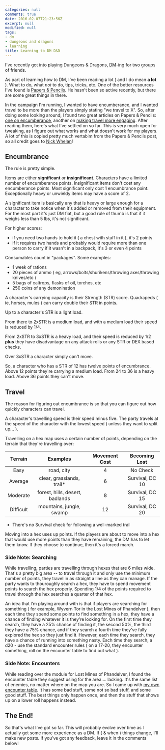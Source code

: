 ```yaml
---
categories: null
comments: true
date: 2016-02-07T21:23:56Z
excerpt: null
modified: null
tags:
- dm
- dungeons and dragons
- learning
title: Learning to DM D&D
---
```


I've recently got into playing Dungeons & Dragons, [DM](https://en.wikipedia.org/wiki/Dungeon_Master)-ing for two groups of friends.

As part of learning how to DM, I've been reading a lot ( and I do mean **a lot** ). What to do, what *not* to do, tips, tricks, etc. One of the better resources I've found is [Papers & Pencils](http://www.paperspencils.com/). He hasn't been so active recently, but there are some great things in there.

In the campaign I'm running, I wanted to have encumberance, and I wanted travel to be more than the players simply stating "we travel to X". So, after doing some looking around, I found two great articles on Papers & Pencils: [one on encumberance](http://www.paperspencils.com/2012/03/18/making-encumbrance-work/), another on [making travel more engaging](http://www.paperspencils.com/2012/03/05/making-travel-more-engaging/). After reading them, here's what I've settled on so far. This is very much open for tweaking, as I figure out what works and what doesn't work for my players. A lot of this is copied pretty much vertabim from the Papers & Pencils post, so all credit goes to [Nick Whelan](http://www.paperspencils.com)!

## Encumbrance

The rule is pretty simple.

Items are either **significant** or **insignificant**. Characters have a limited number of encumberance points. Insignificant items don't cost any encumberance points. Most significant only cost 1 encumbrance point. Exceptionally heavy or unwieldy items may have a score of 2.

A significant item is basically any that is heavy or large enough for a character to take notice when it's added or removed from their equipment. For the most part it's just DM fiat, but a good rule of thumb is that if it weighs less than 5 lbs, it's not significant.

For higher scores:

* if you need two hands to hold it ( a chest with stuff in it ), it's 2 points
* if it requires two hands and probably would require more than one person to carry if it wasn't in a backpack, it's 3 or even 4 points

Consumables count in "packages". Some examples:

* 1 week of rations
* 20 pieces of ammo ( eg, arrows/bolts/shurikens/throwing axes/throwing knives/etc )
* 5 bags of caltrops, flasks of oil, torches, etc
* 250 coins of any demonination

A character's carrying capacity is their Strength (STR) score. Quadrapeds ( ie, horses, mules ) can carry double their STR in points.

Up to a character's STR is a light load.

From there to 2xSTR is a medium load, and with a medium load their speed is reduced by 1/4.

From 2xSTR to 3xSTR is a heavy load, and their speed is reduced by 1/2 **plus** they have disadvantage on any attack rolls or any STR or DEX based checks.

Over 3xSTR a character simply can't move.

So, a character who has a STR of 12 has twelve points of encumbrance. Above 12 points they're carrying a medium load. From 24 to 36 is a heavy load. Above 36 points they can't move.

## Travel

The reason for figuring out encumbrance is so that you can figure out how quickly characters can travel.

A character's travelling speed is their speed minus five. The party travels at the speed of the character with the lowest speed ( unless they want to split up... ).

Travelling on a hex map uses a certain number of points, depending on the terrain that they're travelling over:

| **Terrain** | **Examples** | **Movement Cost** | **Becoming Lost** |
| :-------: | :--------: | :-------------: | :-------------: |
| Easy    | road, city    |       4       |  No Check     |
| Average | clear, grasslands, trail* | 6 | Survival, DC 10 |
| Moderate | forest, hills, desert, badlands | 8 | Survival, DC 15 |
| Difficult | mountains, jungle, swamp | 12 | Survival, DC 20 |

* There's no Survival check for following a well-marked trail

Moving into a hex uses up points. If the players are about to move into a hex that would use more points than they have remaining, the DM has to let them know. If they choose to continue, then it's a forced march.

### Side Note: Searching

While travelling, parties are travelling through hexes that are 6 miles wide. That's a pretty big area -- to travel through it and only use the minimum number of points, they travel in as straight a line as they can manage. If the party wants to thouroughly search a hex, they have to spend movement points to search the hex properly. Spending 1/4 of the points required to travel through the hex searches a quarter of that hex.

An idea that I'm playing around with is that if players are searching for something ( for example, Wyvern Tor in the Lost Mines of Phandelver ), then each time they spend some points to find something in a hex, they have a chance of finding whatever it is they're looking for. On the first time they search, they have a 25% chance of finding it, the second 50%, the third they have a 75% chance, and if they search a fourth time they've fully explored the hex so they just find it. However, each time they search, they have a chance of running into something nasty. Each time they search, a d20 - use the standard encounter rules ( on a 17-20, they encounter something, roll on the encounter table to find out what ).

### Side Note: Encounters

While reading over the module for Lost Mines of Phandelver, I found the encounter table they suggest using for the area.... lacking. It's the same list of enemies, no matter where on the map you are. So I came up with [my own encounter table](https://docs.google.com/spreadsheets/d/1ZoCp9LFpINMSAp2kAEmelnzzJu4wDpgfCLvTttRWCVw/edit?usp=sharing). It has some bad stuff, some not so bad stuff, and some good stuff. The best things only happen once, and then the stuff that shows up on a lower roll happens instead.


## The End!

So that's what I've got so far. This will probably evolve over time as I actually get some more experience as a DM. If ( & when ) things change, I'll make new posts. If you've got any feedback, leave it in the comments below!
